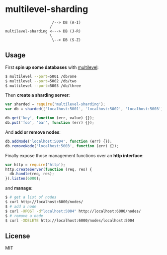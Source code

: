 
# multilevel-sharding

``` 
                     /--> DB (A-I)
                    /
multilevel-sharding <---> DB (J-R)
                    \
                     \--> DB (S-Z)
```

## Usage

First **spin up some databases** with
[multilevel](https://github.com/juliangruber/multilevel):

```bash
$ multilevel --port=5001 /db/one
$ multilevel --port=5002 /db/two
$ multilevel --port=5003 /db/three
```

Then **create a sharding server**:

```js
var sharded = require('multilevel-sharding');
var db = sharded(['localhost:5001', 'localhost:5002', 'localhost:5003']);

db.get('key', function (err, value) {});
db.put('foo', 'bar', function (err) {});
```

And **add or remove nodes**:

```js
db.addNode('localhost:5004', function (err) {});
db.removeNode('localhost:5003', function (err) {});
```

Finally expose those management functions over an **http interface**:

```js
var http = require('http');
http.createServer(function (req, res) {
  db.handle(req, res);
}).listen(6000);
```

and **manage**:

```bash
$ # get a list of nodes
$ curl http://localhost:6000/nodes/
$ # add a node
$ curl -XPOST -d"localhost:5004" http://localhost:6000/nodes/
$ # remove a node
$ curl -XDELETE http://localhost:6000/nodes/localhost:5004
```

## License

MIT
